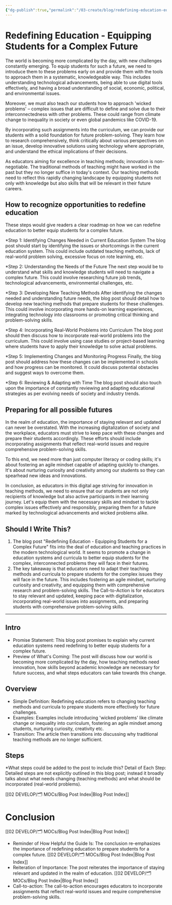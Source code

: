 ```yaml
---
{"dg-publish":true,"permalink":"/03-create/blog/redefining-education-equipping-students-for-a-complex-future/","tags":["wicked-problems","education","futures"]}
---
```



# Redefining Education - Equipping Students for a Complex Future

The world is becoming more complicated by the day, with new challenges constantly emerging. To equip students for such a future, we need to introduce them to these problems early on and provide them with the tools to approach them in a systematic, knowledgeable way. This includes understanding technological advancements, being able to use digital tools effectively, and having a broad understanding of social, economic, political, and environmental issues.

Moreover, we must also teach our students how to approach 'wicked problems' – complex issues that are difficult to define and solve due to their interconnectedness with other problems. These could range from climate change to inequality in society or even global pandemics like COVID-19.

By incorporating such assignments into the curriculum, we can provide our students with a solid foundation for future problem-solving. They learn how to research comprehensively, think critically about various perspectives on an issue, develop innovative solutions using technology where appropriate, and understand the ethical implications of their decisions.

As educators aiming for excellence in teaching methods; innovation is non-negotiable. The traditional methods of teaching might have worked in the past but they no longer suffice in today's context. Our teaching methods need to reflect this rapidly changing landscape by equipping students not only with knowledge but also skills that will be relevant in their future careers.

## How to recognize opportunities to redefine education

These steps would give readers a clear roadmap on how we can redefine education to better equip students for a complex future.

*Step 1: Identifying Changes Needed in Current Education System
The blog post should start by identifying the issues or shortcomings in the current education system. This could include outdated teaching methods, lack of real-world problem solving, excessive focus on rote learning, etc.

*Step 2: Understanding the Needs of the Future
The next step would be to understand what skills and knowledge students will need to navigate a complex future. This could involve researching future job trends, technological advancements, environmental challenges, etc.

*Step 3: Developing New Teaching Methods
After identifying the changes needed and understanding future needs, the blog post should detail how to develop new teaching methods that prepare students for these challenges. This could involve incorporating more hands-on learning experiences, integrating technology into classrooms or promoting critical thinking and problem-solving skills.

*Step 4: Incorporating Real-World Problems into Curriculum
The blog post should then discuss how to incorporate real-world problems into the curriculum. This could involve using case studies or project-based learning where students have to apply their knowledge to solve actual problems.

*Step 5: Implementing Changes and Monitoring Progress
Finally, the blog post should address how these changes can be implemented in schools and how progress can be monitored. It could discuss potential obstacles and suggest ways to overcome them. 

*Step 6: Reviewing & Adapting with Time 
The blog post should also touch upon the importance of constantly reviewing and adapting educational strategies as per evolving needs of society and industry trends. 

## Preparing for all possible futures

In the realm of education, the importance of staying relevant and updated can never be overstated. With the increasing digitalization of society and the workplace, educators must strive to keep pace with these changes and prepare their students accordingly. These efforts should include incorporating assignments that reflect real-world issues and require comprehensive problem-solving skills.

To this end, we need more than just computer literacy or coding skills; it's about fostering an agile mindset capable of adapting quickly to changes. It's about nurturing curiosity and creativity among our students so they can spearhead new ideas and innovations.

In conclusion, as educators in this digital age striving for innovation in teaching methods, we need to ensure that our students are not only recipients of knowledge but also active participants in their learning journey. Let's equip them with the necessary skills and mindset to tackle complex issues effectively and responsibly, preparing them for a future marked by technological advancements and wicked problems alike.



## Should I Write This? 
1. The blog post "Redefining Education - Equipping Students for a Complex Future" fits into the deal of education and teaching practices in the modern technological world. It seems to promote a change in education systems and curricula to better equip students for the complex, interconnected problems they will face in their futures.
2. The key takeaway is that educators need to adapt their teaching methods and curricula to prepare students for the complex issues they will face in the future. This includes fostering an agile mindset, nurturing curiosity and creativity, and equipping them with comprehensive research and problem-solving skills. The Call-to-Action is for educators to stay relevant and updated, keeping pace with digitalization, incorporating real-world issues into assignments, and preparing students with comprehensive problem-solving skills.

---

## Intro
* Promise Statement: This blog post promises to explain why current education systems need redefining to better equip students for a complex future.
* Preview of What's Coming: The post will discuss how our world is becoming more complicated by the day, how teaching methods need innovation, how skills beyond academic knowledge are necessary for future success, and what steps educators can take towards this change.

## Overview
* Simple Definition: Redefining education refers to changing teaching methods and curricula to prepare students more effectively for future challenges.
* Examples: Examples include introducing 'wicked problems' like climate change or inequality into curriculum, fostering an agile mindset among students, nurturing curiosity, creativity etc.
* Transition: The article then transitions into discussing why traditional teaching methods are no longer sufficient.

## Steps
*What steps could be added to the post to include this?
Detail of Each Step: Detailed steps are not explicitly outlined in this blog post; instead it broadly talks about what needs changing (teaching methods) and what should be incorporated (real-world problems).



[[02 DEVELOP/🗂️ MOCs/Blog Post Index\|Blog Post Index]]
# Conclusion
[[02 DEVELOP/🗂️ MOCs/Blog Post Index\|Blog Post Index]]
* Reminder of How Helpful the Guide Is: The conclusion re-emphasizes the importance of redefining education to prepare students for a complex future.
[[02 DEVELOP/🗂️ MOCs/Blog Post Index\|Blog Post Index]]
* Reiteration of Importance: The post reiterates the importance of staying relevant and updated in the realm of education.
[[02 DEVELOP/🗂️ MOCs/Blog Post Index\|Blog Post Index]]
* Call-to-action: The call-to-action encourages educators to incorporate assignments that reflect real-world issues and require comprehensive problem-solving skills.